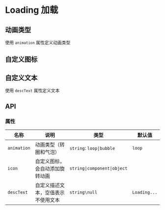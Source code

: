 # Loading 加载

## 动画类型

使用 `animation` 属性定义动画类型

<preview path="./demos/basic.vue"></preview>

## 自定义图标

<!--@include: @/component/@parts/props-icon.md-->

<preview path="./demos/icon.vue"></preview>

## 自定义文本

使用 `descText` 属性定义文本

<preview path="./demos/text.vue"></preview>

## API

### 属性

| 名称        | 说明                               | 类型                        | 默认值       |
| ----------- | ---------------------------------- | --------------------------- | ------------ |
| `animation` | 动画类型（转圈和气泡）             | `string`: `loop\|bubble`    | `loop`       |
| `icon`      | 自定义图标，会自动添加旋转动画     | `string\|component\|object` |              |
| `descText`  | 自定义描述文本，空值表示不使用文本 | `string\null`               | `Loading...` |
